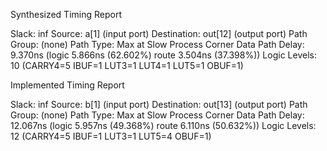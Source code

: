 Synthesized Timing Report

Slack:                    inf
  Source:                 a[1]
                            (input port)
  Destination:            out[12]
                            (output port)
  Path Group:             (none)
  Path Type:              Max at Slow Process Corner
  Data Path Delay:        9.370ns  (logic 5.866ns (62.602%)  route 3.504ns (37.398%))
  Logic Levels:           10  (CARRY4=5 IBUF=1 LUT3=1 LUT4=1 LUT5=1 OBUF=1)

Implemented Timing Report

Slack:                    inf
  Source:                 b[1]
                            (input port)
  Destination:            out[13]
                            (output port)
  Path Group:             (none)
  Path Type:              Max at Slow Process Corner
  Data Path Delay:        12.067ns  (logic 5.957ns (49.368%)  route 6.110ns (50.632%))
  Logic Levels:           12  (CARRY4=5 IBUF=1 LUT3=1 LUT5=4 OBUF=1)
